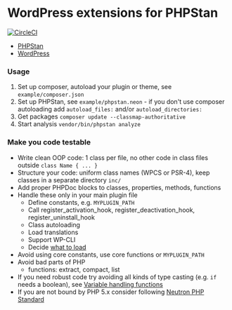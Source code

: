# WordPress extensions for PHPStan

[![CircleCI](https://circleci.com/gh/szepeviktor/phpstan-wordpress.svg?style=svg)](https://circleci.com/gh/szepeviktor/phpstan-wordpress)

- [PHPStan](https://github.com/phpstan/phpstan)
- [WordPress](https://wordpress.org/)

### Usage

1. Set up composer, autoload your plugin or theme, see `example/composer.json`
1. Set up PHPStan, see `example/phpstan.neon` - if you don't use composer autoloading add `autoload_files:` and/or `autoload_directories:`
1. Get packages `composer update --classmap-authoritative`
1. Start analysis `vendor/bin/phpstan analyze`

### Make you code testable

- Write clean OOP code: 1 class per file, no other code in class files outside `class Name { ... }`
- Structure your code: uniform class names (WPCS or PSR-4), keep classes in a separate directory `inc/`
- Add proper PHPDoc blocks to classes, properties, methods, functions
- Handle these only in your main plugin file
    - Define constants, e.g. `MYPLUGIN_PATH`
    - Call register_activation_hook, register_deactivation_hook, register_uninstall_hook
    - Class autoloading
    - Load translations
    - Support WP-CLI
    - Decide [what to load](https://github.com/szepeviktor/debian-server-tools/blob/master/webserver/wordpress/_core-is.php#L58-L100)
- Avoid using core constants, use core functions or `MYPLUGIN_PATH`
- Avoid bad parts of PHP
    - functions: extract, compact, list
- If you need robust code try avoiding all kinds of type casting (e.g. `if` needs a boolean),
  see [Variable handling functions](https://www.php.net/manual/en/ref.var.php)
- If you are not bound by PHP 5.x consider following
  [Neutron PHP Standard]( https://github.com/Automattic/phpcs-neutron-standard)
